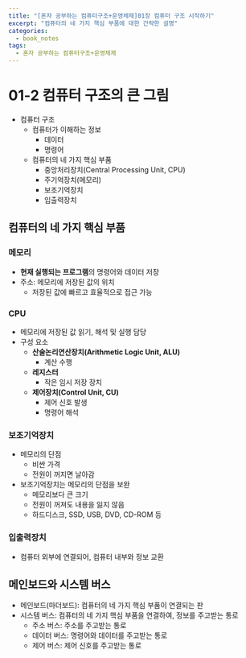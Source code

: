 ```yaml
---
title: "[혼자 공부하는 컴퓨터구조+운영체제]01장 컴퓨터 구조 시작하기"
excerpt: "컴퓨터의 네 가지 핵심 부품에 대한 간략한 설명"
categories:
  - book_notes
tags:
  - 혼자 공부하는 컴퓨터구조+운영체제
---
```


# 01-2 컴퓨터 구조의 큰 그림

- 컴퓨터 구조
  - 컴퓨터가 이해하는 정보
    - 데이터
    - 명령어
  - 컴퓨터의 네 가지 핵심 부품
    - 중앙처리장치(Central Processing Unit, CPU)
    - 주기억장치(메모리)
    - 보조기억장치
    - 입출력장치

## 컴퓨터의 네 가지 핵심 부품

### 메모리

- **현재 실행되는 프로그램**의 명령어와 데이터 저장
- 주소: 메모리에 저장된 값의 위치
  - 저장된 값에 빠르고 효율적으로 접근 가능

### CPU

- 메모리에 저장된 값 읽기, 해석 및 실행 담당
- 구성 요소
  - **산술논리연산장치(Arithmetic Logic Unit, ALU)**
    - 계산 수행
  - **레지스터**
    - 작은 임시 저장 장치
  - **제어장치(Control Unit, CU)**
    - 제어 신호 발생
    - 명령어 해석

### 보조기억장치

- 메모리의 단점
  - 비싼 가격
  - 전원이 꺼지면 날아감
- 보조기억장치는 메모리의 단점을 보완
  - 메모리보다 큰 크기
  - 전원이 꺼져도 내용을 잃지 않음
  - 하드디스크, SSD, USB, DVD, CD-ROM 등

### 입출력장치

- 컴퓨터 외부에 연결되어, 컴퓨터 내부와 정보 교환

## 메인보드와 시스템 버스

- 메인보드(마더보드): 컴퓨터의 네 가지 핵심 부품이 연결되는 판
- 시스템 버스: 컴퓨터의 네 가지 핵심 부품을 연결하여, 정보를 주고받는 통로
  - 주소 버스: 주소를 주고받는 통로
  - 데이터 버스: 명령어와 데이터를 주고받는 통로
  - 제어 버스: 제어 신호를 주고받는 통로
